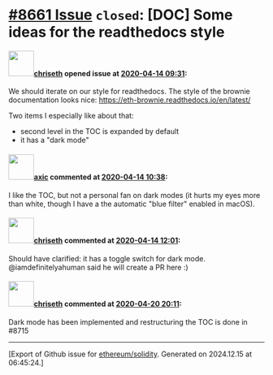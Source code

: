 # [\#8661 Issue](https://github.com/ethereum/solidity/issues/8661) `closed`: [DOC] Some ideas for the readthedocs style

#### <img src="https://avatars.githubusercontent.com/u/9073706?v=4" width="50">[chriseth](https://github.com/chriseth) opened issue at [2020-04-14 09:31](https://github.com/ethereum/solidity/issues/8661):

We should iterate on our style for readthedocs. The style of the brownie documentation looks nice: https://eth-brownie.readthedocs.io/en/latest/

Two items I especially like about that:
 - second level in the TOC is expanded by default
 - it has a "dark mode"

#### <img src="https://avatars.githubusercontent.com/u/20340?v=4" width="50">[axic](https://github.com/axic) commented at [2020-04-14 10:38](https://github.com/ethereum/solidity/issues/8661#issuecomment-613362128):

I like the TOC, but not a personal fan on dark modes (it hurts my eyes more than white, though I have a the automatic "blue filter" enabled in macOS).

#### <img src="https://avatars.githubusercontent.com/u/9073706?v=4" width="50">[chriseth](https://github.com/chriseth) commented at [2020-04-14 12:01](https://github.com/ethereum/solidity/issues/8661#issuecomment-613401463):

Should have clarified: it has a toggle switch for dark mode. @iamdefinitelyahuman said he will create a PR here :)

#### <img src="https://avatars.githubusercontent.com/u/9073706?v=4" width="50">[chriseth](https://github.com/chriseth) commented at [2020-04-20 20:11](https://github.com/ethereum/solidity/issues/8661#issuecomment-616782135):

Dark mode has been implemented and restructuring the TOC is done in #8715


-------------------------------------------------------------------------------



[Export of Github issue for [ethereum/solidity](https://github.com/ethereum/solidity). Generated on 2024.12.15 at 06:45:24.]
